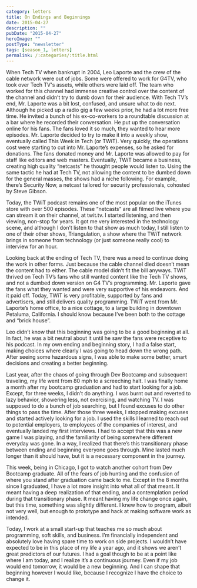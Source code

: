 ```yaml
---
category: letters
title: On Endings and Beginnings
date: 2015-04-27
description: ""
pubDate: "2015-04-27"
heroImage: ""
postType: "newsletter"
tags: [season_1, letters]
permalink: /:categories/:title.html
---
```




When Tech TV when bankrupt in 2004, Leo Laporte and the crew of the cable network were out of jobs. Some were offered to work for G4TV, who took over Tech TV's assets, while others were laid off. The team who worked for this channel had immense creative control over the content of the channel and didn’t try to dumb down for their audience. With Tech TV’s end, Mr. Laporte was a bit lost, confused, and unsure what to do next. Although he picked up a radio gig a few weeks prior, he had a lot more free time. He invited a bunch of his ex-co-workers to a roundtable discussion at a bar where he recorded their conversation. He put up the conversation online for his fans. The fans loved it so much, they wanted to hear more episodes. Mr. Laporte decided to try to make it into a weekly show, eventually called This Week in Tech (or TWiT). Very quickly, the operations cost were starting to cut into Mr. Laporte’s expenses, so he asked for donations. The fans donated money and Mr. Laporte was allowed to pay for staff like editors and web masters. Eventually, TWiT became a business, creating high quality “netcasts” he thought people would listen to. Using the same tactic he had at Tech TV, not allowing the content to be dumbed down for the general masses, the shows had a niche following. For example, there’s Security Now, a netcast tailored for security professionals, cohosted by Steve Gibson.

Today, the TWiT podcast remains one of the most popular on the iTunes store with over 500 episodes. These “netcasts” are all filmed live where you can stream it on their channel, at twit.tv. I started listening, and then viewing, non-stop for years. It got me very interested in the technology scene, and although I don’t listen to that show as much today, I still listen to one of their other shows, Triangulation, a show where the TWiT network brings in someone from technology (or just someone really cool) to interview for an hour.

Looking back at the ending of Tech TV, there was a need to continue doing the work in other forms. Just because the cable channel died doesn’t mean the content had to either. The cable model didn’t fit the bill anyways. TWiT thrived on Tech TV’s fans who still wanted content like the Tech TV shows, and not a dumbed down version on G4 TV’s programming. Mr. Laporte gave the fans what they wanted and were very supportive of his endeavors. And it paid off. Today, TWiT is very profitable, supported by fans and advertisers, and still delivers quality programming. TWiT went from Mr. Laporte’s home office, to a nice cottage, to a large building in downtown Petaluma, California. I should know because I’ve been both to the cottage and “brick house”.

Leo didn’t know that this beginning was going to be a good beginning at all. In fact, he was a bit neutral about it until he saw the fans were receptive to his podcast. In my own ending and beginning story, I had a false start, making choices where clearly I was going to head down the wrong path. After seeing some hazardous signs, I was able to make some better, smart decisions and creating a better beginning.

Last year, after the chaos of going through Dev Bootcamp and subsequent traveling, my life went from 80 mph to a screeching halt. I was finally home a month after my bootcamp graduation and had to start looking for a job. Except, for three weeks, I didn’t do anything. I was burnt out and reverted to lazy behavior, showering less, not exercising, and watching TV. I was supposed to do a bunch of job searching, but I found excuses to do other things to pass the time. After those three weeks, I stopped making excuses and started actively looking for a job. I used the skills I learned to reach out to potential employers, to employees of the companies of interest, and eventually landed my first interviews. I had to accept that this was a new game I was playing, and the familiarity of being somewhere different everyday was gone. In a way, I realized that there’s this transitionary phase between ending and beginning everyone goes through. Mine lasted much longer than it should have, but it is a necessary component in the journey.

This week, being in Chicago, I got to watch another cohort from Dev Bootcamp graduate. All of the fears of job hunting and the confusion of where you stand after graduation came back to me. Except in the 8 months since I graduated, I have a lot more insight into what all of that meant. It meant having a deep realization of that ending, and a contemplation period during that transitionary phase. It meant having my life change once again, but this time, something was slightly different. I knew how to program, albeit not very well, but enough to prototype and hack at making software work as intended.

Today, I work at a small start-up that teaches me so much about programming, soft skills, and business. I’m financially independent and absolutely love having spare time to work on side projects. I wouldn’t have expected to be in this place of my life a year ago, and it shows we aren’t great predictors of our futures. I had a goal though to be at a point like where I am today, and I realize it’s a continuous journey. Even if my job would end tomorrow, it would be a new beginning. And I can shape that beginning however I would like, because I recognize I have the choice to change it.
